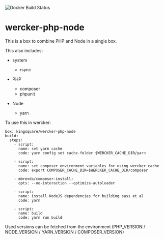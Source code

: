 ![Docker Build Status](https://img.shields.io/docker/build/kingsquare/wercker-php-node.svg?style=flat-square)

# wercker-php-node

This is a box to combine PHP and Node in a single box.

This also includes:

 * system
    * rsync

 * PHP
    * composer
    * phpunit

 * Node
    * yarn
    
To use this in wercker:

```
box: kingsquare/wercker-php-node
build:
  steps:
    - script:
      name: set yarn cache
      code: yarn config set cache-folder $WERCKER_CACHE_DIR/yarn

    - script:
      name: set composer environment variables for using wercker cache
      code: export COMPOSER_CACHE_DIR=$WERCKER_CACHE_DIR/composer

    - mbrevda/composer-install:
      opts: --no-interaction --optimize-autoloader

    - script:
      name: install NodeJS dependencies for building sass et al
      code: yarn

    - script:
      name: build
      code: yarn run build

```

Used versions can be fetched from the environment (PHP_VERSION / NODE_VERSION / YARN_VERSION / COMPOSER_VERSION) 